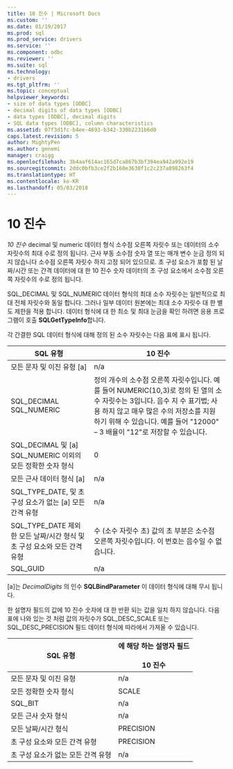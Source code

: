```yaml
---
title: 10 진수 | Microsoft Docs
ms.custom: ''
ms.date: 01/19/2017
ms.prod: sql
ms.prod_service: drivers
ms.service: ''
ms.component: odbc
ms.reviewer: ''
ms.suite: sql
ms.technology:
- drivers
ms.tgt_pltfrm: ''
ms.topic: conceptual
helpviewer_keywords:
- size of data types [ODBC]
- decimal digits of data types [ODBC]
- data types [ODBC], decimal digits
- SQL data types [ODBC], column characteristics
ms.assetid: 07f3d1fc-b4ee-4693-b342-330b2231b6d0
caps.latest.revision: 5
author: MightyPen
ms.author: genemi
manager: craigg
ms.openlocfilehash: 3b4aaf614ac165d7ca867b3bf394ea942a992e19
ms.sourcegitcommit: 2ddc0bfb3ce2f2b160e3638f1c2c237a898263f4
ms.translationtype: HT
ms.contentlocale: ko-KR
ms.lasthandoff: 05/03/2018
---
```

# <a name="decimal-digits"></a>10 진수
*10 진수* decimal 및 numeric 데이터 형식 소수점 오른쪽 자릿수 또는 데이터의 소수 자릿수의 최대 수로 정의 됩니다. 근사 부동 소수점 숫자 열 또는 매개 변수 눈금 정의 되지 않습니다 소수점 오른쪽 자릿수 하지 고정 되어 있으므로. 초 구성 요소가 포함 된 날짜/시간 또는 간격 데이터에 대 한 10 진수 숫자 데이터의 초 구성 요소에서 소수점 오른쪽 자릿수의 수로 정의 됩니다.  
  
 SQL_DECIMAL 및 SQL_NUMERIC 데이터 형식의 최대 소수 자릿수는 일반적으로 최대 전체 자릿수와 동일 합니다. 그러나 일부 데이터 원본에는 최대 소수 자릿수 대 한 별도 제한을 적용 합니다. 데이터 형식에 대 한 최소 및 최대 눈금을 확인 하려면 응용 프로그램이 호출 **SQLGetTypeInfo**합니다.  
  
 각 간결한 SQL 데이터 형식에 대해 정의 된 소수 자릿수는 다음 표에 표시 됩니다.  
  
|SQL 유형|10 진수|  
|--------------|--------------------|  
|모든 문자 및 이진 유형 [a]|n/a|  
|SQL_DECIMAL<br />SQL_NUMERIC|정의 개수의 소수점 오른쪽 자릿수입니다. 예를 들어 NUMERIC(10,3)로 정의 된 열의 소수 자릿수는 3입니다. 음수 지 수 표기법; 사용 하지 않고 매우 많은 수의 저장소를 지원 하기 위해 수 있습니다. 예를 들어 "12000" – 3 배율이 "12"로 저장할 수 있습니다.|  
|SQL_DECIMAL 및 [a] SQL_NUMERIC 이외의 모든 정확한 숫자 형식|0|  
|모든 근사 데이터 형식 [a]|n/a|  
|SQL_TYPE_DATE, 및 초 구성 요소가 없는 [a] 모든 간격 유형|n/a|  
|SQL_TYPE_DATE 제외한 모든 날짜/시간 형식 및 초 구성 요소와 모든 간격 유형|수 (소수 자릿수 초) 값의 초 부분은 소수점 오른쪽 자릿수입니다. 이 번호는 음수일 수 없습니다.|  
|SQL_GUID|n/a|  
  
 [a]는 *DecimalDigits* 의 인수 **SQLBindParameter** 이 데이터 형식에 대해 무시 됩니다.  
  
 한 설명자 필드의 값에 10 진수 숫자에 대 한 반환 되는 값을 일치 하지 않습니다. 다음 표에 나와 있는 것 처럼 값의 자릿수가 SQL_DESC_SCALE 또는 SQL_DESC_PRECISION 필드 데이터 형식에 따라에서 가져올 수 있습니다.  
  
|SQL 유형|에 해당 하는 설명자 필드<br /><br /> 10 진수|  
|--------------|----------------------------------------------------------|  
|모든 문자 및 이진 유형|n/a|  
|모든 정확한 숫자 형식|SCALE|  
|SQL_BIT|n/a|  
|모든 근사 숫자 형식|n/a|  
|모든 날짜/시간 형식|PRECISION|  
|초 구성 요소와 모든 간격 유형|PRECISION|  
|초 구성 요소가 없는 모든 간격 유형|n/a|
